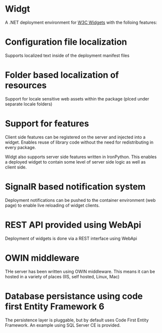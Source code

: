 Widgt
=====

A .NET deployment environment for [W3C Widgets](http://www.w3.org/TR/widgets/) with the folloing features:

# Configuration file localization
Supports localized text inside of the deployment manifest files

# Folder based localization of resources
Support for locale sensitive web assets within the package (plced under separate locale folders)

# Support for features
Client side features can be registered on the server and injected into a widget.  Enables reuse of library code without the need for redistributing in every package.

Widgt also supports server side features written in IronPython. This enables a deployed widget to contain some level of server side logic as well as client side.

# SignalR based notification system
Deployment notifications can be pushed to the container environment (web page) to enable live reloading of widget clients.

# REST API provided using WebApi
Deployment of widgets is done via a REST interface using WebApi

# OWIN middleware
THe server has been written using OWIN middleware.  This means it can be hosted in a variety of places (IIS, self hosted, Linux, Mac)

# Database persistance using code first Entity Framework 6
The persistence layer is pluggable, but by default uses Code First Entity Framework.  An example using SQL Server CE is provided.




